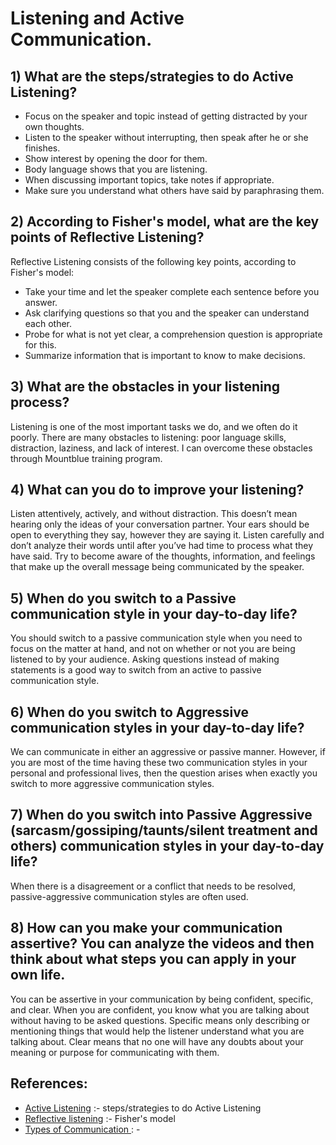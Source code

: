 # Listening and Active Communication.

## 1) What are the steps/strategies to do Active Listening?

- Focus on the speaker and topic instead of getting distracted by your own thoughts.
- Listen to the speaker without interrupting, then speak after he or she finishes.
- Show interest by opening the door for them.
- Body language shows that you are listening.
- When discussing important topics, take notes if appropriate.
- Make sure you understand what others have said by paraphrasing them.

## 2) According to Fisher's model, what are the key points of Reflective Listening?

Reflective Listening consists of the following key points, according to Fisher's model:

- Take your time and let the speaker complete each sentence before you answer.
- Ask clarifying questions so that you and the speaker can understand each other.
- Probe for what is not yet clear, a comprehension question is appropriate for this.
- Summarize information that is important to know to make decisions.

## 3) What are the obstacles in your listening process?

Listening is one of the most important tasks we do, and we often do it poorly. There are many obstacles to listening: poor language skills, distraction, laziness, and lack of interest. I can  overcome these obstacles through Mountblue training program.

## 4) What can you do to improve your listening?

Listen attentively, actively, and without distraction. This doesn’t mean hearing only the ideas of your conversation partner. Your ears should be open to everything they say, however they are saying it. Listen carefully and don’t analyze their words until after you’ve had time to process what they have said. Try to become aware of the thoughts, information, and feelings that make up the overall message being communicated by the speaker.

## 5) When do you switch to a Passive communication style in your day-to-day life?

You should switch to a passive communication style when you need to focus on the matter at hand, and not on whether or not you are being listened to by your audience. Asking questions instead of making statements is a good way to switch from an active to passive communication style.

## 6) When do you switch to Aggressive communication styles in your day-to-day life?

We can communicate in either an aggressive or passive manner. However, if you are most of the time having these two communication styles in your personal and professional lives, then the question arises when exactly you switch to more aggressive communication styles.

## 7) When do you switch into Passive Aggressive (sarcasm/gossiping/taunts/silent treatment and others) communication styles in your day-to-day life?

When there is a disagreement or a conflict that needs to be resolved, passive-aggressive communication styles are often used.

## 8) How can you make your communication assertive? You can analyze the videos and then think about what steps you can apply in your own life.

You can be assertive in your communication by being confident, specific, and clear. When you are confident, you know what you are talking about without having to be asked questions. Specific means only describing or mentioning things that would help the listener understand what you are talking about. Clear means that no one will have any doubts about your meaning or purpose for communicating with them.


## **References:**

* [Active Listening]( https://www.youtube.com/watch?v=rzsVh8YwZEQ) :-  steps/strategies to do Active Listening
* [Reflective listening](https://en.wikipedia.org/wiki/Reflective_listening) :- Fisher's model
* [Types of Communication
](https://www.youtube.com/watch?v=yjOWXsDt87Y) : -